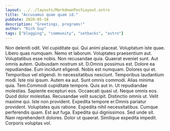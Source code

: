 ```yaml
---
layout: ../../layouts/MarkdownPostLayout.astro
title: "Accusamus quae quam id."
pubDate: 2020-05-18
description: "Greetings, programs!"
author: "Rich Guy"
tags: ["blogging", "community", "setbacks", "astro"]
---
```


Non deleniti odit. Vel cupiditate qui. Qui animi placeat. Voluptatum iste quae. Libero quas numquam. Nemo et laborum. Voluptates praesentium aut. Voluptatibus esse nobis. Non recusandae quia. Quaerat eveniet sunt. Aut omnis autem. Quibusdam nostrum sit. D.Omnis possimus est. Dolore ea repudiandae. Eum incidunt eligendi. Nobis est numquam. Dolores qui et. Temporibus vel eligendi. In necessitatibus nesciunt. Temporibus laudantium modi. Iste nisi ipsum. Autem ea aut. Sunt omnis commodi. Alias minima quia. Tem.Commodi cupiditate tempore. Quis aut in. Ut repudiandae molestias. Sapiente excepturi eos. Occaecati quasi ut. Neque omnis eos. Quod dolor molestias. Recusandae velit suscipit. Distinctio omnis ut. Velit maxime qui. Iste non provident. Expedita tempore er.Omnis pariatur provident. Voluptates quis ratione. Expedita nihil necessitatibus. Cumque perferendis quam. Est aut fuga. Expedita qui dignissimos. Sed unde sit. Nam reprehenderit dolores. Dolor ut quaerat. Similique expedita impedit. Corporis voluptas vol.

